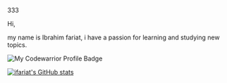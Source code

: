 333

Hi, 

my name is Ibrahim fariat, i have a passion for learning and studying new topics.

![My Codewarrior Profile Badge](https://www.codewars.com/users/fariato/badges/large)

[![ifariat's GitHub stats](https://github-readme-stats.vercel.app/api?username=ifariat)](https://github.com/anuraghazra/github-readme-stats)

